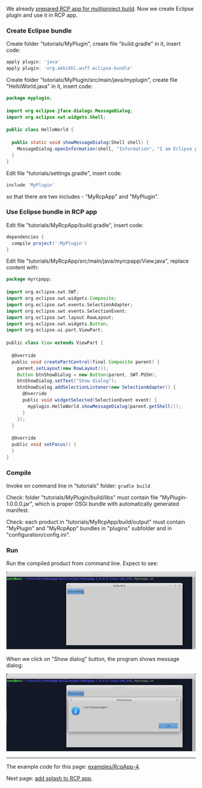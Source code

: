 We already [prepared RCP app for multiproject build](Prepare-RCP-app-for-multiproject-build). Now we create Eclipse plugin and use it in RCP app.

### Create Eclipse bundle

Create folder "tutorials/MyPlugin", create file "build.gradle" in it, insert code:

```groovy
apply plugin: 'java'
apply plugin: 'org.akhikhl.wuff.eclipse-bundle'
```

Create folder "tutorials/MyPlugin/src/main/java/myplugin", create file "HelloWorld.java" in it, insert code:

```java
package myplugin;

import org.eclipse.jface.dialogs.MessageDialog;
import org.eclipse.swt.widgets.Shell;

public class HelloWorld {

  public static void showMessageDialog(Shell shell) {
    MessageDialog.openInformation(shell, "Information", "I am Eclipse plugin!");
  }
}
```

Edit file "tutorials/settings.gradle", insert code:

```groovy
include 'MyPlugin'
```
so that there are two includes - "MyRcpApp" and "MyPlugin".

### Use Eclipse bundle in RCP app

Edit file "tutorials/MyRcpApp/build.gradle", insert code:

```groovy
dependencies {
  compile project(':MyPlugin')
}
```

Edit file "tutorials/MyRcpApp/src/main/java/myrcpapp/View.java", replace content with:

```groovy
package myrcpapp;

import org.eclipse.swt.SWT;
import org.eclipse.swt.widgets.Composite;
import org.eclipse.swt.events.SelectionAdapter;
import org.eclipse.swt.events.SelectionEvent;
import org.eclipse.swt.layout.RowLayout;
import org.eclipse.swt.widgets.Button;
import org.eclipse.ui.part.ViewPart;

public class View extends ViewPart {

  @Override
  public void createPartControl(final Composite parent) {
    parent.setLayout(new RowLayout());
    Button btnShowDialog = new Button(parent, SWT.PUSH);
    btnShowDialog.setText("Show dialog");
    btnShowDialog.addSelectionListener(new SelectionAdapter() {
      @Override
      public void widgetSelected(SelectionEvent event) {
        myplugin.HelloWorld.showMessageDialog(parent.getShell());
      }
    });
  }

  @Override
  public void setFocus() {
  }
}
```

### Compile

Invoke on command line in "tutorials" folder: `gradle build`

Check: folder "tutorials/MyPlugin/build/libs" must contain file "MyPlugin-1.0.0.0.jar", which is proper OSGi bundle with automatically generated manifest.

Check: each product in "tutorials/MyRcpApp/build/output" must contain "MyPlugin" and "MyRcpApp" bundles in "plugins" subfolder and in "configuration/config.ini". 

### Run

Run the compiled product from command line. Expect to see:
 
![RcpApp-4-run-1](images/RcpApp-4-run-1.png "RcpApp-4-run-1")

When we click on "Show dialog" button, the program shows message dialog:

![RcpApp-4-run-2](images/RcpApp-4-run-2.png "RcpApp-4-run-2")

---

The example code for this page: [examples/RcpApp-4](../tree/master/examples/RcpApp-4).

Next page: [add splash to RCP app](Add-splash-to-RCP-app).
